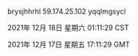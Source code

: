 brysjhhrhl 59.174.25.102 yqqlmgsycl

2021年 12月 18日 星期六 01:11:29 CST

2021年 12月 17日 星期五 17:11:29 GMT
